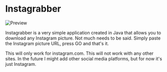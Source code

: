 # Instagrabber
![Preview](http://i.imgur.com/uKYlk1c.png)

Instagrabber is a very simple application created in Java that allows you to download any Instagram picture. Not much needs to be said. Simply paste the Instagram picture URL, press GO and that's it. 

This will only work for instagram.com. This will not work with any other sites. In the future I might add other social media platforms, but for now it's just Instagram.
